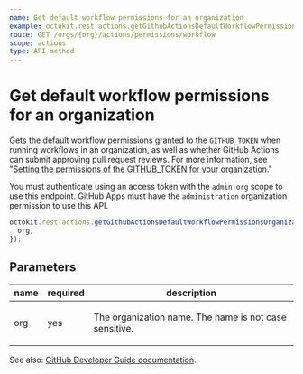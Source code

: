 ```yaml
---
name: Get default workflow permissions for an organization
example: octokit.rest.actions.getGithubActionsDefaultWorkflowPermissionsOrganization({ org })
route: GET /orgs/{org}/actions/permissions/workflow
scope: actions
type: API method
---
```


# Get default workflow permissions for an organization

Gets the default workflow permissions granted to the `GITHUB_TOKEN` when running workflows in an organization,
as well as whether GitHub Actions can submit approving pull request reviews. For more information, see
"[Setting the permissions of the GITHUB_TOKEN for your organization](https://docs.github.com/organizations/managing-organization-settings/disabling-or-limiting-github-actions-for-your-organization#setting-the-permissions-of-the-github_token-for-your-organization)."

You must authenticate using an access token with the `admin:org` scope to use this endpoint. GitHub Apps must have the `administration` organization permission to use this API.

```js
octokit.rest.actions.getGithubActionsDefaultWorkflowPermissionsOrganization({
  org,
});
```

## Parameters

<table>
  <thead>
    <tr>
      <th>name</th>
      <th>required</th>
      <th>description</th>
    </tr>
  </thead>
  <tbody>
    <tr><td>org</td><td>yes</td><td>

The organization name. The name is not case sensitive.

</td></tr>
  </tbody>
</table>

See also: [GitHub Developer Guide documentation](https://docs.github.com/rest/actions/permissions#get-default-workflow-permissions-for-an-organization).
